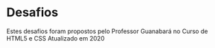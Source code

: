 # Desafios
 Estes desafios foram propostos pelo Professor Guanabará no Curso de HTML5 e CSS Atualizado em 2020 
